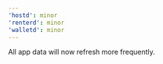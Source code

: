 ```yaml
---
'hostd': minor
'renterd': minor
'walletd': minor
---
```


All app data will now refresh more frequently.
